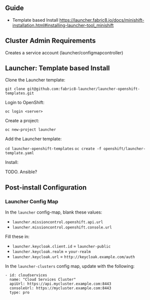 ## Guide

* Template based Install https://launcher.fabric8.io/docs/minishift-installation.html#installing-launcher-tool_minishift

## Cluster Admin Requirements

Creates a service account (launcher/configmapcontroller)


## Launcher: Template based Install

Clone the Launcher template:

`git clone git@github.com:fabric8-launcher/launcher-openshift-templates.git`

Login to OpenShift:

`oc login <server>`

Create a project:

`oc new-project launcher`

Add the Launcher template:

`cd launcher-openshift-templates`
`oc create -f openshift/launcher-template.yaml`

Install: 

TODO. Ansible?

## Post-install Configuration

### Launcher Config Map


In the `launcher` config-map, blank these values:

* `launcher.missioncontrol.openshift.api.url`
* `launcher.missioncontrol.openshift.console.url`

Fill these in:

* `launcher.keycloak.client.id` = `launcher-public`
* `launcher.keycloak.realm` = `your-realm`
* `launcher.keycloak.url`	= `http://keycloak.example.com/auth`

In the `launcher-clusters` config map, update with the following:

```
- id: cloudservices
  name: "Cloud Services Cluster"
  apiUrl: https://api.mycluster.example.com:8443 
  consoleUrl: https://mycluster.example.com:8443 
  type: pro
```
